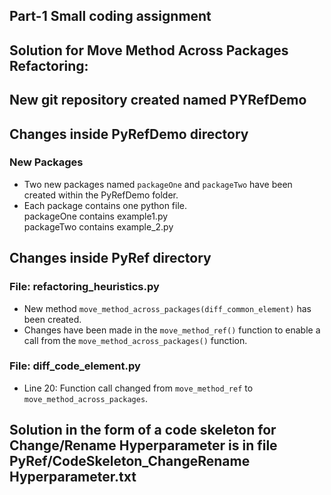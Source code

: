 ## Part-1 Small coding assignment
## Solution for Move Method Across Packages Refactoring:
## New git repository created named PYRefDemo
## Changes inside PyRefDemo directory

### New Packages
- Two new packages named `packageOne` and `packageTwo` have been created within the PyRefDemo folder.
- Each package contains one python file. <br/> packageOne contains example1.py <br/> packageTwo contains example_2.py

## Changes inside PyRef directory
### File: refactoring_heuristics.py
- New method `move_method_across_packages(diff_common_element)` has been created.
- Changes have been made in the `move_method_ref()` function to enable a call from the `move_method_across_packages()` function.

### File: diff_code_element.py
- Line 20: Function call changed from `move_method_ref` to `move_method_across_packages`.

## Solution in the form of a code skeleton for Change/Rename Hyperparameter is in file PyRef/CodeSkeleton_ChangeRename Hyperparameter.txt


